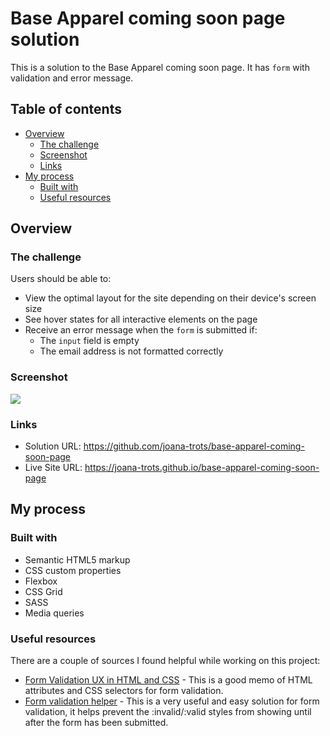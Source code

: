 # Base Apparel coming soon page solution

This is a solution to the Base Apparel coming soon page. It has `form` with validation and error message.

## Table of contents

- [Overview](#overview)
  - [The challenge](#the-challenge)
  - [Screenshot](#screenshot)
  - [Links](#links)
- [My process](#my-process)
  - [Built with](#built-with)
  - [Useful resources](#useful-resources)



## Overview

### The challenge

Users should be able to:

- View the optimal layout for the site depending on their device's screen size
- See hover states for all interactive elements on the page
- Receive an error message when the `form` is submitted if:
  - The `input` field is empty
  - The email address is not formatted correctly

### Screenshot

![](./screenshot.jpg)


### Links

- Solution URL: https://github.com/joana-trots/base-apparel-coming-soon-page
- Live Site URL: https://joana-trots.github.io/base-apparel-coming-soon-page 



## My process

### Built with

- Semantic HTML5 markup
- CSS custom properties
- Flexbox
- CSS Grid
- SASS
- Media queries



### Useful resources

There are a couple of sources I found helpful while working on this project:

- [Form Validation UX in HTML and CSS](https://css-tricks.com/form-validation-ux-html-css/) - This is a good memo of HTML attributes and CSS selectors for form validation.
- [Form validation helper](https://github.com/thomasjbradley/form-validation-helper) - This is a very useful and easy solution for form validation, it helps prevent the :invalid/:valid styles from showing until after the form has been submitted.